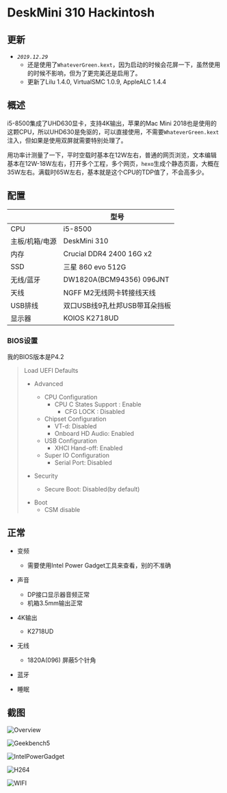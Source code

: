 # DeskMini 310 Hackintosh



## 更新

- *`2019.12.29`*
  - 还是使用了`WhateverGreen.kext`，因为启动的时候会花屏一下，虽然使用的时候不影响，但为了更完美还是启用了。
  - 更新了Lilu 1.4.0, VirtualSMC 1.0.9, AppleALC 1.4.4



## 概述

i5-8500集成了UHD630显卡，支持4K输出，苹果的Mac Mini 2018也是使用的这颗CPU，所以UHD630是免驱的，可以直接使用，不需要`WhateverGreen.kext`注入，但如果是使用双屏就需要特别处理了。

用功率计测量了一下，平时空载时基本在12W左右，普通的网页浏览，文本编辑基本在12W-18W左右，打开多个工程，多个网页，`hexo`生成个静态页面，大概在35W左右。满载时65W左右，基本就是这个CPU的TDP值了，不会高多少。



## 配置

|                | 型号                          |
| -------------- | ----------------------------- |
| CPU            | i5-8500                       |
| 主板/机箱/电源 | DeskMini 310                  |
| 内存           | Crucial DDR4 2400 16G x2      |
| SSD            | 三星 860 evo 512G             |
| 无线/蓝牙      | DW1820A(BCM94356) 096JNT      |
| 天线           | NGFF M2无线网卡转接线天线     |
| USB排线        | 双口USB线9孔杜邦USB带耳朵挡板 |
| 显示器         | KOIOS K2718UD                 |

### BIOS设置

我的BIOS版本是P4.2

> Load UEFI Defaults
>   * Advanced
>     - CPU Configuration
>       - CPU C States Support : Enable
>         - CFG LOCK : Disabled
>     * Chipset Configuration
>       * VT-d: Disabled
>       * Onboard HD Audio: Enabled
>     * USB Configuration
>       * XHCI Hand-off: Enabled
>     * Super IO Configuration
>       * Serial Port: Disabled
>   * Security
>    
>     * Secure Boot: Disabled(by default)
>   - Boot
>     * CSM disable
>


## 正常

- 变频 
  
  - 需要使用Intel Power Gadget工具来查看，别的不准确
  
- 声音 
  - DP接口显示器音频正常
  - 机箱3.5mm输出正常
  
- 4K输出
  
  - K2718UD 
  
- 无线
  
  - 1820A(096) 屏蔽5个针角
  
- 蓝牙

- 睡眠


## 截图

![Overview](./Overview.png)



![Geekbench5](./Geekbench5.png)  

![IntelPowerGadget](./IntelPowerGadget.png)

![H264](./H264.png)

![WIFI](./WIFI.png)